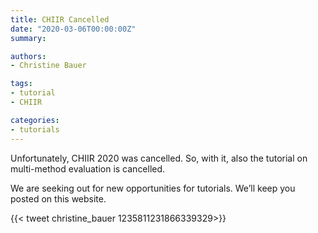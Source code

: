 ```yaml
---
title: CHIIR Cancelled 
date: "2020-03-06T00:00:00Z"
summary:

authors:
- Christine Bauer 

tags:
- tutorial
- CHIIR

categories:
- tutorials
---
```


Unfortunately, CHIIR 2020 was cancelled. So, with it, also the tutorial on multi-method evaluation is cancelled.

We are seeking out for new opportunities for tutorials. We’ll keep you posted on this website.

{{< tweet christine_bauer 1235811231866339329>}}
